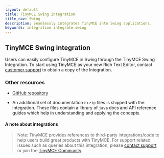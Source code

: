 ```yaml
---
layout: default
title: TinyMCE Swing integration
title_nav: Swing
description: Seamlessly integrates TinyMCE into Swing applications.
keywords: integration integrate swing
---
```


## TinyMCE Swing integration

Users can easily configure TinyMCE in Swing through the TinyMCE Swing Integration. To start using TinyMCE as your new Rich Text Editor, contact [customer support](https://www.tiny.cloud/contact/) to obtain a copy of the Integration.

### Other resources

* [GitHub repository](https://github.com/tinymce/tinymce-swing-codesamples)

* An additional set of documentation in `zip` files is shipped with the integration. These files contain a library of `java` docs and API reference guides which help in understanding and applying the concepts.

#### A note about integrations

> Note: TinyMCE provides references to third-party integrations/code to help users build great products with TinyMCE. For support related issues such as queries about this integration, please [contact support](https://support.tiny.cloud/hc/en-us/requests/new) or join the [TinyMCE Community](https://community.tiny.cloud/).
